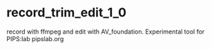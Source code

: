record_trim_edit_1_0
====================
record with ffmpeg and edit with AV_foundation. Experimental tool for PIPS:lab pipslab.org
